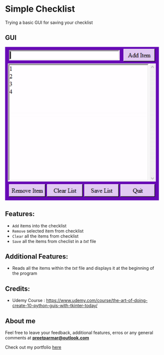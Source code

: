 # Simple Checklist
Trying a basic GUI for saving your checklist

## GUI
![GUI](/03.%20Simple%20Checklist/Assets/gui.gif)

## Features:
- `Add` items into the checklist
- `Remove` selected item from checklist
- `Clear` all the items from checklist
- `Save` all the items from checlist in a _txt_ file

## Additional Features:
- Reads all the items within the _txt_ file and displays it at the beginning of the program

## Credits:
- Udemy Course : https://www.udemy.com/course/the-art-of-doing-create-10-python-guis-with-tkinter-today/

## About me
Feel free to leave your feedback, additional features, erros or any general comments at **preetparmar@outlook.com**

Check out my portfolio [here](https://preetparmar.github.io/ "My Portfolio")
